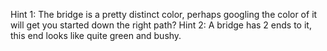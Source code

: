 Hint 1: The bridge is a pretty distinct color, perhaps googling the color of it will get you started down the right path?
Hint 2: A bridge has 2 ends to it, this end looks like quite green and bushy.
